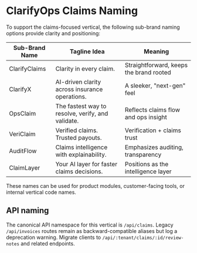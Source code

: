 # ClarifyOps Claims Naming

To support the claims-focused vertical, the following sub-brand naming options provide clarity and positioning:

| Sub-Brand Name | Tagline Idea | Meaning |
| --- | --- | --- |
| ClarifyClaims | Clarity in every claim. | Straightforward, keeps the brand rooted |
| ClarifyX | AI-driven clarity across insurance operations. | A sleeker, "next-gen" feel |
| OpsClaim | The fastest way to resolve, verify, and validate. | Reflects claims flow and ops insight |
| VeriClaim | Verified claims. Trusted payouts. | Verification + claims trust |
| AuditFlow | Claims intelligence with explainability. | Emphasizes auditing, transparency |
| ClaimLayer | Your AI layer for faster claims decisions. | Positions as the intelligence layer |

These names can be used for product modules, customer-facing tools, or internal vertical code names.

## API naming

The canonical API namespace for this vertical is `/api/claims`. Legacy `/api/invoices` routes remain as backward-compatible aliases but log a deprecation warning. Migrate clients to `/api/:tenant/claims/:id/review-notes` and related endpoints.
